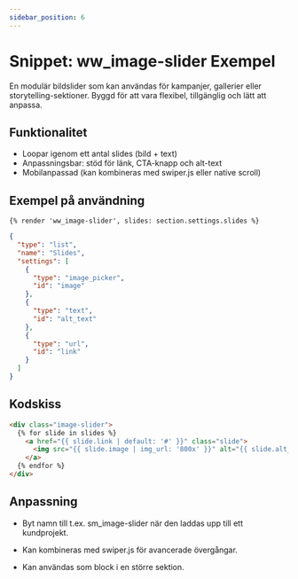 ```yaml
---
sidebar_position: 6
---
```


# Snippet: ww_image-slider Exempel

En modulär bildslider som kan användas för kampanjer, gallerier eller storytelling-sektioner. Byggd för att vara flexibel, tillgänglig och lätt att anpassa.

## Funktionalitet

- Loopar igenom ett antal slides (bild + text)
- Anpassningsbar: stöd för länk, CTA-knapp och alt-text
- Mobilanpassad (kan kombineras med swiper.js eller native scroll)

## Exempel på användning

```text
{% render 'ww_image-slider', slides: section.settings.slides %}
```

```json
{
  "type": "list",
  "name": "Slides",
  "settings": [
    {
      "type": "image_picker",
      "id": "image"
    },
    {
      "type": "text",
      "id": "alt_text"
    },
    {
      "type": "url",
      "id": "link"
    }
  ]
}
```

## Kodskiss

```html
<div class="image-slider">
  {% for slide in slides %}
    <a href="{{ slide.link | default: '#' }}" class="slide">
      <img src="{{ slide.image | img_url: '800x' }}" alt="{{ slide.alt_text }}">
    </a>
  {% endfor %}
</div>
```

## Anpassning
- Byt namn till t.ex. sm_image-slider när den laddas upp till ett kundprojekt.

- Kan kombineras med swiper.js för avancerade övergångar.

- Kan användas som block i en större sektion.